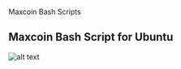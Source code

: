 Maxcoin Bash Scripts

## Maxcoin Bash Script for Ubuntu


![alt text](https://pbs.twimg.com/profile_images/878589713598251008/cs-cG7U6_400x400.jpg "Maxcoin Logo")

